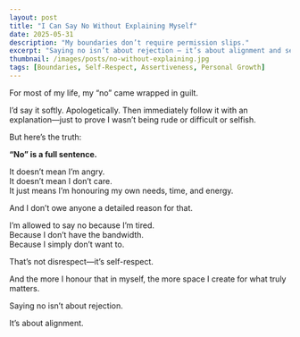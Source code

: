 ```yaml
---
layout: post
title: "I Can Say No Without Explaining Myself"
date: 2025-05-31
description: "My boundaries don’t require permission slips."
excerpt: "Saying no isn’t about rejection — it’s about alignment and self-respect."
thumbnail: /images/posts/no-without-explaining.jpg
tags: [Boundaries, Self-Respect, Assertiveness, Personal Growth]
---
```


For most of my life, my “no” came wrapped in guilt.

I’d say it softly. Apologetically. Then immediately follow it with an explanation—just to prove I wasn’t being rude or difficult or selfish.

But here’s the truth:

**“No” is a full sentence.**

It doesn’t mean I’m angry.  
It doesn’t mean I don’t care.  
It just means I’m honouring my own needs, time, and energy.

And I don’t owe anyone a detailed reason for that.

I’m allowed to say no because I’m tired.  
Because I don’t have the bandwidth.  
Because I simply don’t want to.

That’s not disrespect—it’s self-respect.

And the more I honour that in myself, the more space I create for what truly matters.

Saying no isn’t about rejection.

It’s about alignment.
